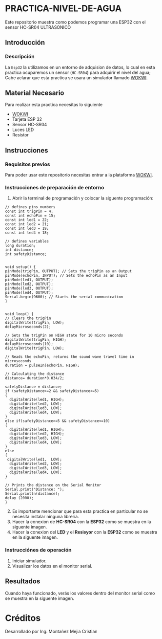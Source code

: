 # PRACTICA-NIVEL-DE-AGUA
Este repositorio muestra como podemos programar una ESP32 con el sensor HC-SR04 ULTRASONICO

## Introducción
### Descripción
La ```Esp32``` la utilizamos en un entorno de adquision de datos, lo cual en esta practica ocuparemos un sensor (```HC-SR04```) para adquirir el nivel del agua; Cabe aclarar que esta practica se usara un simulador llamado [WOKWI](https://https://wokwi.com/).

## Material Necesario
Para realizar esta practica necesitas lo siguiente
- [WOKWI](https://https://wokwi.com/)
- Tarjeta ESP 32
- Sensor HC-SR04
- Luces LED
- Resistor

## Instrucciones
### Requisitos previos
Para poder usar este repositorio necesitas entrar a la plataforma [WOKWI](https://https://wokwi.com/).

### Instrucciones de preparación de entorno 
1. Abrir la terminal de programación y colocar la siguente programación:

```
// defines pins numbers
const int trigPin = 4;
const int echoPin = 15;
const int led1 = 22;
const int led2 = 21;
const int led3 = 19;
const int led4 = 18;

// defines variables
long duration;
int distance;
int safetyDistance;


void setup() {
pinMode(trigPin, OUTPUT); // Sets the trigPin as an Output
pinMode(echoPin, INPUT); // Sets the echoPin as an Input
pinMode(led1, OUTPUT);
pinMode(led2, OUTPUT);
pinMode(led3, OUTPUT);
pinMode(led4, OUTPUT);
Serial.begin(9600); // Starts the serial communication
}


void loop() {
// Clears the trigPin
digitalWrite(trigPin, LOW);
delayMicroseconds(2);

// Sets the trigPin on HIGH state for 10 micro seconds
digitalWrite(trigPin, HIGH);
delayMicroseconds(10);
digitalWrite(trigPin, LOW);

// Reads the echoPin, returns the sound wave travel time in microseconds
duration = pulseIn(echoPin, HIGH);

// Calculating the distance
distance= duration*0.034/2;

safetyDistance = distance;
if (safetyDistance>=2 && safetyDistance<=5)
{
  digitalWrite(led1, HIGH);
  digitalWrite(led2, LOW);
  digitalWrite(led3, LOW);
  digitalWrite(led4, LOW);
}
else if(safetyDistance>=5 && safetyDistance<=10) 
{
  digitalWrite(led1, HIGH);
  digitalWrite(led2, HIGH);
  digitalWrite(led3, LOW);
  digitalWrite(led4, LOW);
}
else
{
 digitalWrite(led1,  LOW);
  digitalWrite(led2, LOW);
  digitalWrite(led3, LOW);
  digitalWrite(led4, LOW);
}

// Prints the distance on the Serial Monitor
Serial.print("Distance: ");
Serial.println(distance);
delay (2000);
}
```
2. Es importante mencionar que para esta practica en particular no se necesita instalar ninguna libreria.
3. Hacer la conexion de **HC-SR04** con la **ESP32** como se muestra en la siguente imagen.
![]()
4. Hacer la conexion del **LED** y el **Resisyor** con la **ESP32** como se muestra en la siguente imagen.
![]()
### Instrucciónes de operación
1. Iniciar simulador.
2. Visualizar los datos en el monitor serial.

## Resultados
Cuando haya funcionado, verás los valores dentro del monitor serial como se muestra en la siguente imagen.
![]()

# Créditos
Desarrollado por Ing. Montañez Mejia Cristian

